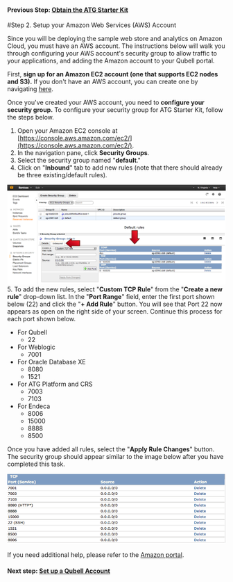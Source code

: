 #### Previous Step: [Obtain the ATG Starter Kit](step-1-get-starter-kit.md)

#Step 2. Setup your Amazon Web Services (AWS) Account

Since you will be deploying the sample web store and analytics on Amazon Cloud, you must have an AWS account. The instructions below will walk you through configuring your AWS account's security group to allow traffic to your applications, and adding the Amazon account to your Qubell portal. 

First, **sign up for an Amazon EC2 account (one that supports EC2 nodes and S3).** If you don't have an AWS account, you can create one by navigating [here](http://aws.amazon.com/account/).

Once you've created your AWS account, you need to **configure your security group.** To configure your security group for ATG Starter Kit, follow the steps below.

1. Open your Amazon EC2 console at [https://console.aws.amazon.com/ec2/](https://console.aws.amazon.com/ec2/).
2. In the navigation pane, click **Security Groups**.
3. Select the security group named "**default**." 
4. Click on "**Inbound**" tab to add new rules (note that there should already be three existing/default rules). 

![default rules](images/amazon-default-aws-rules.png)
5. To add the new rules, select "**Custom TCP Rule**" from the "**Create a new rule**" drop-down list. In the "**Port Range**" field, enter the first port shown below (22) and click the "**+ Add Rule**" button. You will see that Port 22 now appears as open on the right side of your screen. Continue this process for each port shown below.

- For Qubell
    + 22
- For Weblogic
    + 7001
- For Oracle Database XE
    + 8080
    + 1521
- For ATG Platform and CRS
    + 7003
    + 7103
- For Endeca
    + 8006
    + 15000
    + 8888
    + 8500

Once you have added all rules, select the "**Apply Rule Changes**" button. The security group should appear similar to the image below after you have completed this task.

![atg starter kit rules](images/amazon-atg-sk-aws-rules.png)

If you need additional help, please refer to the [Amazon portal](http://docs.aws.amazon.com/AWSEC2/latest/UserGuide/using-network-security.html#adding-security-group-rule). 


#### Next step: [Set up a Qubell Account](step-3-qubell-setup-guide.md)
